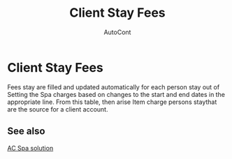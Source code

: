 ﻿---
    title: "Client Stay Fees"
    author: AutoCont
    ms.date: 04/30/2018
    ms.topic: article
    ms.prod: dynamics-nav-2017
    ms.contentlocale: en
    ms.lasthandoff: 04/30/2018
---

# Client Stay Fees

Fees stay are filled and updated automatically for each person stay out of Setting the Spa charges based on changes to the start and end dates in the appropriate line. From this table, then arise Item charge persons staythat are the source for a client account.


## <a name="see-also"></a>See also
[AC Spa solution](ac-spa-solution.md)